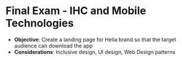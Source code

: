# Final Exam - IHC and Mobile Technologies<br>
- **Objective**: Create a landing page for Helia brand so that the target audience can download the app
- **Considerations**: Inclusive design, UI design, Web Design patterns
